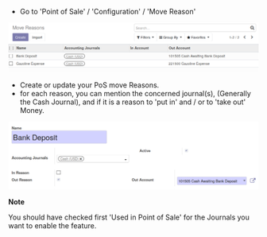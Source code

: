 - Go to 'Point of Sale' / 'Configuration' / 'Move Reason'

![](../static/description/pos_cash_move_tree.png)

- Create or update your PoS move Reasons.
- for each reason, you can mention the concerned journal(s), (Generally
  the Cash Journal), and if it is a reason to 'put in' and / or to 'take
  out' Money.

![](../static/description/pos_cash_move_form.png)

**Note**

You should have checked first 'Used in Point of Sale' for the Journals
you want to enable the feature.

